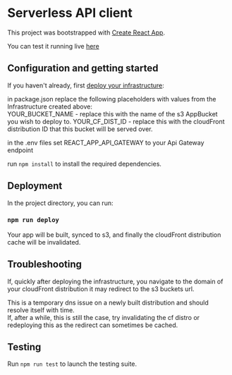 # Serverless API client

This project was bootstrapped with [Create React App](https://github.com/facebook/create-react-app).

You can test it running live [here](https://dl2yzj7b8qvo8.cloudfront.net/)

## Configuration and getting started

If you haven't already, first [deploy your infrastructure](https://github.com/j-bab/pop-spotify-serverless):

in package.json replace the following placeholders with values from the Infrastructure created above:  
YOUR_BUCKET_NAME - replace this with the name of the s3 AppBucket you wish to deploy to.
YOUR_CF_DIST_ID - replace this with the cloudFront distribution ID that this bucket will be served over.

in the .env files set REACT_APP_API_GATEWAY to your Api Gateway endpoint  

run `npm install` to install the required dependencies.


## Deployment

In the project directory, you can run:

### `npm run deploy`

Your app will be built, synced to s3, and finally the cloudFront distribution cache will be invalidated.

## Troubleshooting

If, quickly after deploying the infrastructure, you navigate to the domain of your cloudFront distribution it may redirect to the s3 buckets url.  

This is a temporary dns issue on a newly built distribution and should resolve itself with time.  
If, after a while, this is still the case, try invalidating the cf distro or redeploying this as the redirect can sometimes be cached.

## Testing

Run `npm run test` to launch the testing suite.  